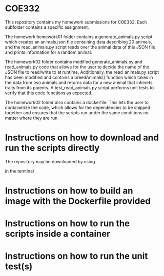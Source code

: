 # COE332

This repository contains my homework submissions for COE332. Each subfolder contains a specific assignment.

The homework homework01 folder contains a generate_animals.py script which creates an animals.json file containing data describing 20 animals, and the read_animals.py script reads over the animal data of this JSON file and prints information for a random animal.

The homework02 folder contains modified generate_animals.py and read_animals.py code that allows for the user to decide the name of the JSON file to read/write to at runtime. Additionally, the read_animals.py script has been modified and contains a breedAnimals() function which takes in the data from two animals and returns data for a new animal that inherets traits from its parents. A test_read_animals.py script performs unit tests to verify that this code functions as expected.

The homework02 folder also contains a dockerfile. This lets the user to containerize the code, which allows for the dependencies to be shipped together and ensures that the scripts run under the same conditions no matter where they are run.

# Instructions on how to download and run the scripts directly

The repository may be downloaded by using




in the terminal



# Instructions on how to build an image with the Dockerfile provided




# Instructions on how to run the scripts inside a container



# Instructions on how to run the unit test(s)


